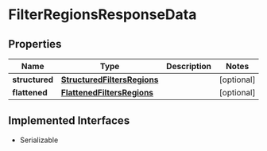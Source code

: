 

# FilterRegionsResponseData


## Properties

Name | Type | Description | Notes
------------ | ------------- | ------------- | -------------
**structured** | [**StructuredFiltersRegions**](StructuredFiltersRegions.md) |  |  [optional]
**flattened** | [**FlattenedFiltersRegions**](FlattenedFiltersRegions.md) |  |  [optional]


## Implemented Interfaces

* Serializable



